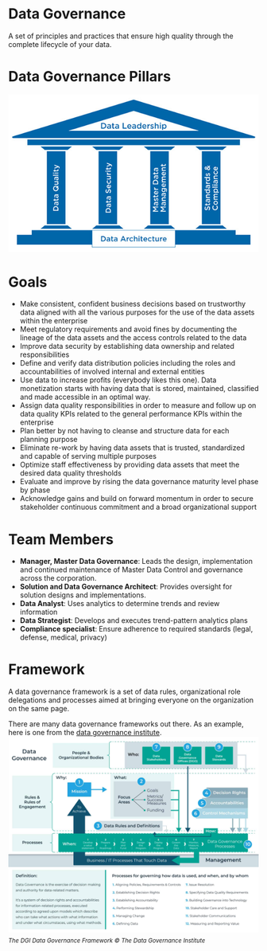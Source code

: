# Data Governance
A set of principles and practices that ensure high quality through the complete lifecycle of your data.

# Data Governance Pillars
![Data Governance Pillars](./src/data-gov-pillars.jpg)

# Goals

* Make consistent, confident business decisions based on trustworthy data aligned with all the various purposes for the use of the data assets within the enterprise
* Meet regulatory requirements and avoid fines by documenting the lineage of the data assets and the access controls related to the data
* Improve data security by establishing data ownership and related responsibilities
* Define and verify data distribution policies including the roles and accountabilities of involved internal and external entities
* Use data to increase profits (everybody likes this one). Data monetization starts with having data that is stored, maintained, classified and made accessible in an optimal way.
* Assign data quality responsibilities in order to measure and follow up on data quality KPIs related to the general performance KPIs within the enterprise
* Plan better by not having to cleanse and structure data for each planning purpose
* Eliminate re-work by having data assets that is trusted, standardized and capable of serving multiple purposes
* Optimize staff effectiveness by providing data assets that meet the desired data quality thresholds
* Evaluate and improve by rising the data governance maturity level phase by phase
* Acknowledge gains and build on forward momentum in order to secure stakeholder continuous commitment and a broad organizational support

# Team Members
* **Manager, Master Data Governance**: Leads the design, implementation and continued maintenance of Master Data Control and governance across the corporation.
* **Solution and Data Governance Architect**: Provides oversight for solution designs and implementations.
* **Data Analyst**: Uses analytics to determine trends and review information
* **Data Strategist**: Develops and executes trend-pattern analytics plans
* **Compliance specialist**: Ensure adherence to required standards (legal, defense, medical, privacy)


# Framework
A data governance framework is a set of data rules, organizational role delegations and processes aimed at bringing everyone on the organization on the same page.

There are many data governance frameworks out there. As an example, here is one from the [data governance institute](http://www.datagovernance.com/the-dgi-framework/).
![Data Governance Framework](./src/DataGovernanceFramework.jpg)
<sub>_The DGI Data Governance Framework © The Data Governance Institute_</sub>
